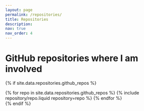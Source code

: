```yaml
---
layout: page
permalink: /repositories/
title: Repositories
description: 
nav: true
nav_order: 4
---
```


# GitHub repositories where I am involved

{% if site.data.repositories.github_repos %}

<div class="repositories d-flex flex-wrap flex-md-row flex-column justify-content-between align-items-center">
  {% for repo in site.data.repositories.github_repos %}
    {% include repository/repo.liquid repository=repo %}
  {% endfor %}
</div>
{% endif %}
